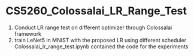 # CS5260_Colossalai_LR_Range_Test


1. Conduct LR range test on different optimizer through Colossalai framework
2. train LeNet5 in MNIST with the proposed LR using different scheduler
Colossalai_lr_range_test.ipynb contained the code for the experiments

